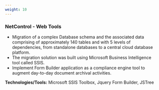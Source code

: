 ```yaml
---
weight: 10
---
```


### NetControl - Web Tools

- Migration of a complex Database schema and the associated data comprising of approximately 140 tables and with 
  5 levels of dependencies, from standalone databases to a central cloud database platform.
- The migration solution was built using Microsoft Business Intelligence tool called SSIS.
- Implement Form Builder application as a compliance engine tool to augment day-to-day document archival activities. 

**Technologies/Tools:** Microsoft SSIS Toolbox, Jquery Form Builder, JSTree 
